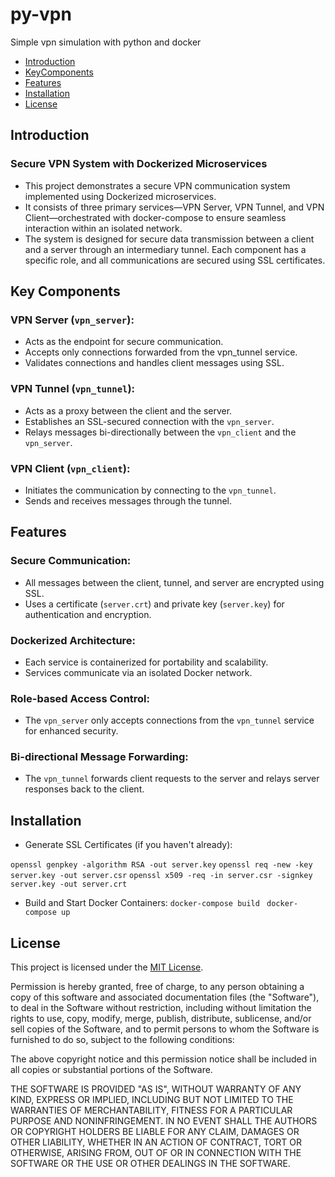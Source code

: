# py-vpn
Simple vpn simulation with python and docker
- [Introduction](#introduction)
- [KeyComponents](#key-components)
- [Features](#features)
- [Installation](#installation)
- [License](#license)

## Introduction
### Secure VPN System with Dockerized Microservices
- This project demonstrates a secure VPN communication system implemented using Dockerized microservices.
- It consists of three primary services—VPN Server, VPN Tunnel, and VPN Client—orchestrated with docker-compose to ensure seamless interaction within an isolated network.
- The system is designed for secure data transmission between a client and a server through an intermediary tunnel. Each component has a specific role, and all communications are secured using SSL certificates.

## Key Components
### VPN Server (`vpn_server`):
- Acts as the endpoint for secure communication.
- Accepts only connections forwarded from the vpn_tunnel service.
- Validates connections and handles client messages using SSL.

### VPN Tunnel  (`vpn_tunnel`):
- Acts as a proxy between the client and the server.
- Establishes an SSL-secured connection with the `vpn_server`.
- Relays messages bi-directionally between the `vpn_client` and the `vpn_server`.

### VPN Client (`vpn_client`):
- Initiates the communication by connecting to the `vpn_tunnel`.
- Sends and receives messages through the tunnel.

## Features

### Secure Communication:
- All messages between the client, tunnel, and server are encrypted using SSL.
- Uses a certificate (`server.crt`) and private key (`server.key`) for authentication and encryption.

### Dockerized Architecture:
- Each service is containerized for portability and scalability.
- Services communicate via an isolated Docker network.

### Role-based Access Control:
- The `vpn_server` only accepts connections from the `vpn_tunnel` service for enhanced security.

### Bi-directional Message Forwarding:
- The `vpn_tunnel` forwards client requests to the server and relays server responses back to the client.

## Installation

- Generate SSL Certificates (if you haven't already):

```openssl genpkey -algorithm RSA -out server.key```
```openssl req -new -key server.key -out server.csr```
```openssl x509 -req -in server.csr -signkey server.key -out server.crt```

- Build and Start Docker Containers:
```docker-compose build ```
```docker-compose up```

## License

This project is licensed under the [MIT License](LICENSE).

Permission is hereby granted, free of charge, to any person obtaining a copy of this software and associated documentation files (the "Software"), to deal in the Software without restriction, including without limitation the rights to use, copy, modify, merge, publish, distribute, sublicense, and/or sell copies of the Software, and to permit persons to whom the Software is furnished to do so, subject to the following conditions:

The above copyright notice and this permission notice shall be included in all copies or substantial portions of the Software.

THE SOFTWARE IS PROVIDED "AS IS", WITHOUT WARRANTY OF ANY KIND, EXPRESS OR IMPLIED, INCLUDING BUT NOT LIMITED TO THE WARRANTIES OF MERCHANTABILITY, FITNESS FOR A PARTICULAR PURPOSE AND NONINFRINGEMENT. IN NO EVENT SHALL THE AUTHORS OR COPYRIGHT HOLDERS BE LIABLE FOR ANY CLAIM, DAMAGES OR OTHER LIABILITY, WHETHER IN AN ACTION OF CONTRACT, TORT OR OTHERWISE, ARISING FROM, OUT OF OR IN CONNECTION WITH THE SOFTWARE OR THE USE OR OTHER DEALINGS IN THE SOFTWARE.
